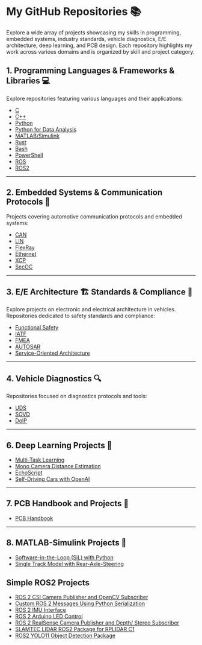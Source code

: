 # My GitHub Repositories 📚

Explore a wide array of projects showcasing my skills in programming, embedded systems, industry standards, vehicle diagnostics, E/E architecture, deep learning, and PCB design. Each repository highlights my work across various domains and is organized by skill and project category.

## 1. Programming Languages & Frameworks & Libraries 💻

Explore repositories featuring various languages and their applications:
- [C](https://github.com/CagriCatik/C)
- [C++](https://github.com/CagriCatik/CPP)
- [Python](https://github.com/CagriCatik/Python)
- [Python for Data Analysis](https://github.com/CagriCatik/Python-for-Data-Analysis)
- [MATLAB/Simulink](https://github.com/CagriCatik/MATLAB-Simulink-Stateflow)
- [Rust](https://github.com/CagriCatik/RUST)
- [Bash](https://github.com/CagriCatik/my-bash-files-repository)
- [PowerShell](https://github.com/CagriCatik/PowerShell)
- [ROS](https://github.com/CagriCatik/ROS)
- [ROS2](https://github.com/CagriCatik/ROS2)

---

## 2. Embedded Systems & Communication Protocols 🚗

Projects covering automotive communication protocols and embedded systems:
- [CAN](https://github.com/CagriCatik/CAN)
- [LIN](https://github.com/CagriCatik/LIN)
- [FlexRay](https://github.com/CagriCatik/FLEXRAY)
- [Ethernet](https://github.com/CagriCatik/ETHERNET)
- [XCP](https://github.com/CagriCatik/XCP)
- [SecOC](https://github.com/CagriCatik/SecOC)

---

## 3. E/E Architecture 🏗️ Standards & Compliance 📐

Explore projects on electronic and electrical architecture in vehicles. Repositories dedicated to safety standards and compliance:
- [Functional Safety](https://github.com/CagriCatik/FuSi)
- [IATF](https://github.com/CagriCatik/IATF)
- [FMEA](https://github.com/CagriCatik/FMEA)
- [AUTOSAR](https://github.com/CagriCatik/AUTOSAR)
- [Service-Oriented Architecture](https://github.com/CagriCatik/SOA)

---

## 4. Vehicle Diagnostics 🔍

Repositories focused on diagnostics protocols and tools:
- [UDS](https://github.com/CagriCatik/UDS)
- [SOVD](https://github.com/CagriCatik/SOVD)
- [DoIP](https://github.com/CagriCatik/DoIP)

---

## 6. Deep Learning Projects 🧠

- [Multi-Task Learning](https://github.com/CagriCatik/Multi-Task-Learning)
- [Mono Camera Distance Estimation](https://github.com/CagriCatik/YOLOv11-Mono-Camera-Distance-Estimation)
- [EchoScript](https://github.com/CagriCatik/EchoScript)
- [Self-Driving Cars with OpenAI](https://github.com/CagriCatik/SDC-OpenAI)

---

## 7. PCB Handbook and Projects 📘

- [PCB Handbook](https://github.com/CagriCatik/PCB-Design-with-KiCad)

---

## 8. MATLAB-Simulink Projects 🔧

- [Software-in-the-Loop (SiL) with Python](https://github.com/CagriCatik/SiL-Simulink-with-Python)
- [Single Track Model with Rear-Axle-Steering](https://github.com/CagriCatik/Rear-Axle-Steering)


## Simple ROS2 Projects

- [ROS 2 CSI Camera Publisher and OpenCV Subscriber](https://github.com/CagriCatik/Simple-ROS2-Projects/tree/main/ros2_csi_ws)
- [Custom ROS 2 Messages Using Python Serialization](https://github.com/CagriCatik/Simple-ROS2-Projects/tree/main/ros2_deserialization_ws)
- [ROS 2 IMU Interface](https://github.com/CagriCatik/Simple-ROS2-Projects/tree/main/ros2_imu_serial)
- [ROS 2 Arduino LED Control](https://github.com/CagriCatik/Simple-ROS2-Projects/tree/main/ros2_lighting_serial)
- [ROS 2 RealSense Camera Publisher and Depth/ Stereo Subscriber](https://github.com/CagriCatik/Simple-ROS2-Projects/tree/main/ros2_realsense_ws)
- [SLAMTEC LIDAR ROS2 Package for RPLIDAR C1](https://github.com/CagriCatik/Simple-ROS2-Projects/tree/main/ros2_rplidar-c1_ws)
- [ROS2 YOLO11 Object Detection Package](https://github.com/CagriCatik/Simple-ROS2-Projects/tree/main/ros2_yolo11_detector)